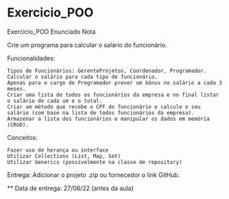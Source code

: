 # Exercicio_POO
Exercicio_POO
Enunciado
Nota

Crie um programa para calcular o salário do funcionário.

Funcionalidades:

    Tipos de Funcionários: GerenteProjetos, Coordenador, Programador.
    Calcular o salário para cada tipo de funcionário.
    Apenas para o cargo de Programador prever um bônus no salário a cada 3 meses.
    Criar uma lista de todos os funcionários da empresa e no final listar o salário de cada um e o total.
    Criar um método que recebe o CPF do funcionário e calcule o seu salário (com base na lista de todos funcionários da empresa).
    Armazenar a lista dos funcionários e manipular os dados em memória (CRUD).

Conceitos:

    Fazer uso de herança ou interface
    Utilizar Collections (List, Map, Set)
    Utilizar Generics (possivelmente na classe de repository)

Entrega: Adicionar o projeto .zip ou fornecedor o link GitHub.

** Data de entrega: 27/06/22 (antes da aula)
